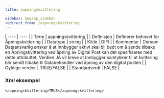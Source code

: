 ```yaml
---
title: aapningskvittering

sidebar: begrep_sidebar
redirect_from: /aapningskvittering
---
```


| ---- | ---- |
| Term | aapningskvittering |
| Definisjon | Definerer behovet for Åpningskvittering |
| Datatype | string |
| Kilde | DIFI |
| Kommentar | Dersom Dataansvarlig ønsker å at Innbygger aktivt skal bli bedt om å sende tilbake en Åpningskvittering ved åpning av Digital Post kan det spesifiseres med dette attributtet. Verdien JA vil kreve at Innbygger samtykker til at kvittering blir sendt tilbake til Databehandler ved åpning av den digital posten | 
| Gyldige verdier | TRUE/FALSE |
| Standardverdi | FALSE |

### Xml eksempel

```
<aapningskvittering>TRUE</aapningskvittering>
```

